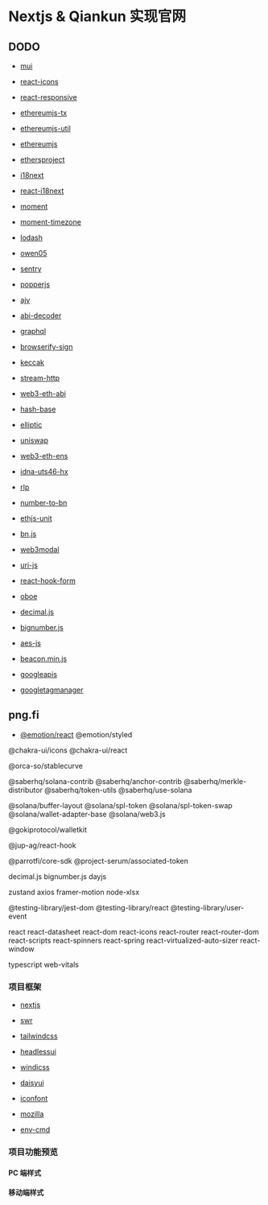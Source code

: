 # Nextjs & Qiankun 实现官网

## DODO

- [mui]()
- [react-icons]()
- [react-responsive]()
- [ethereumjs-tx]()
- [ethereumjs-util]()
- [ethereumjs]()
- [ethersproject]()
- [i18next]()
- [react-i18next]()
- [moment]()
- [moment-timezone]()
- [lodash]()
- [owen05]()
- [sentry]()
- [popperjs]()
- [ajv]()
- [abi-decoder]()
- [graphql]()
- [browserify-sign]()
- [keccak]()
- [stream-http]()
- [web3-eth-abi]()
- [hash-base]()
- [elliptic]()
- [uniswap]()
- [web3-eth-ens]()
- [idna-uts46-hx]()
- [rlp]()
- [number-to-bn]()
- [ethjs-unit]()
- [bn.js]()
- [web3modal]()
- [uri-js]()
- [react-hook-form]()
- [oboe]()
- [decimal.js]()
- [bignumber.js]()
- [aes-js]()

- [beacon.min.js](https://static.cloudflareinsights.com/beacon.min.js)
- [googleapis](//fonts.googleapis.com/css?family=Poppins:400,500,600,700&subset=latin)
- [googletagmanager](https://www.googletagmanager.com)

## png.fi

- [@emotion/react](https://github.com/emotion-js/emotion)
@emotion/styled

@chakra-ui/icons
@chakra-ui/react

@orca-so/stablecurve

@saberhq/solana-contrib
@saberhq/anchor-contrib
@saberhq/merkle-distributor
@saberhq/token-utils
@saberhq/use-solana

@solana/buffer-layout
@solana/spl-token
@solana/spl-token-swap
@solana/wallet-adapter-base
@solana/web3.js

@gokiprotocol/walletkit

@jup-ag/react-hook

@parrotfi/core-sdk
@project-serum/associated-token

decimal.js
bignumber.js
dayjs

zustand
axios
framer-motion
node-xlsx

@testing-library/jest-dom
@testing-library/react
@testing-library/user-event

react
react-datasheet
react-dom
react-icons
react-router
react-router-dom
react-scripts
react-spinners
react-spring
react-virtualized-auto-sizer
react-window

typescript
web-vitals
### 项目框架
- [nextjs](https://nextjs.org/)
- [swr](https://swr.vercel.app/zh-CN)

- [tailwindcss](https://tailwindcss.com/docs/installation)
- [headlessui](https://headlessui.dev/react/disclosure)
- [windicss](https://windicss.org/)
- [daisyui](https://daisyui.com/)

- [iconfont](https://www.iconfont.cn/)

- [mozilla](https://developer.mozilla.org/en-US/docs/Web/CSS/object-fit)

- [env-cmd](https://github.com/vercel/next.js/discussions/12077)

### 项目功能预览

#### PC 端样式

#### 移动端样式
